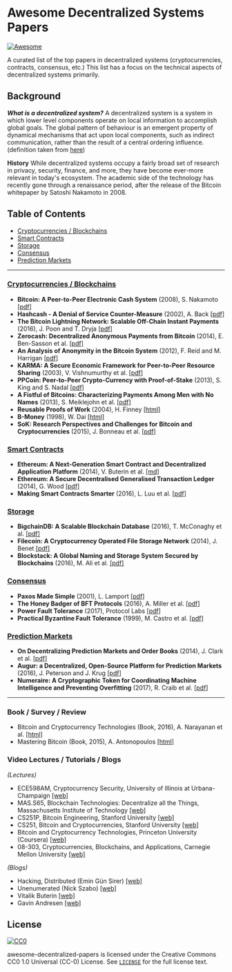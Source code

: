 # Awesome Decentralized Systems Papers

[![Awesome](https://cdn.rawgit.com/sindresorhus/awesome/d7305f38d29fed78fa85652e3a63e154dd8e8829/media/badge.svg)](https://github.com/sindresorhus/awesome)

A curated list of the top papers in decentralized systems (cryptocurrencies, contracts, consensus, etc.) This list has a focus on the technical aspects of decentralized systems primarily.

## Background

***What is a decentralized system?***
A decentralized system is a system in which lower level components operate on local information to accomplish global goals. The global pattern of behaviour is an emergent property of dynamical mechanisms that act upon local components, such as indirect communication, rather than the result of a central ordering influence. (definition taken from [here](https://en.wikipedia.org/wiki/Decentralised_system))

**History**
While decentralized systems occupy a fairly broad set of research in privacy, security, finance, and more, they have become ever-more relevant in today's ecosystem. The academic side of the technology has recently gone through a renaissance period, after the release of the Bitcoin whitepaper by Satoshi Nakamoto in 2008.

## Table of Contents

* [Cryptocurrencies / Blockchains](#cryptocurrencies-blockchains)
* [Smart Contracts](#smart-contracts)
* [Storage](#storage)
* [Consensus](#consensus)
* [Prediction Markets](#prediction-markets)

<!-- *(More than Top 100)*
* [New Papers](#new-papers) : Less than 6 months
* [Old Papers](#old-papers) : Before 2012
* [HW / SW / Dataset](#hw--sw--dataset) : Technical reports
* [Book / Survey / Review](#book--survey--review)
* [Video Lectures / Tutorials / Blogs](#video-lectures--tutorials--blogs)
* [Appendix: More than Top 100](#appendix-more-than-top-100) : More papers not in the list 
change order of sections - add ones for bitcoin-->

* * *

### [Cryptocurrencies / Blockchains](#cryptocurrencies-blockchains)
- **Bitcoin: A Peer-to-Peer Electronic Cash System** (2008), S. Nakamoto [[pdf]](https://bitcoin.org/bitcoin.pdf)
- **Hashcash - A Denial of Service Counter-Measure** (2002), A. Back [[pdf]](http://www.hashcash.org/hashcash.pdf)
- **The Bitcoin Lightning Network: Scalable Off-Chain Instant Payments** (2016), J. Poon and T. Dryja [[pdf]](https://lightning.network/lightning-network-paper.pdf)
- **Zerocash: Decentralized Anonymous Payments from Bitcoin** (2014), E. Ben-Sasson et al. [[pdf]](http://zerocash-project.org/media/pdf/zerocash-extended-20140518.pdf)
- **An Analysis of Anonymity in the Bitcoin System** (2012), F. Reid and M. Harrigan [[pdf]](https://arxiv.org/pdf/1107.4524.pdf)
- **KARMA: A Secure Economic Framework for Peer-to-Peer Resource Sharing** (2003), V. Vishnumurthy et al. [[pdf]]( http://cs.brown.edu/courses/csci2950-g/papers/karma.pdf)
- **PPCoin: Peer-to-Peer Crypto-Currency with Proof-of-Stake** (2013), S. King and S. Nadal [[pdf]](  https://peercoin.net/assets/paper/peercoin-paper.pdf)
- **A Fistful of Bitcoins: Characterizing Payments Among Men with No Names** (2013), S. Meiklejohn et al. [[pdf]](https://cseweb.ucsd.edu/~smeiklejohn/files/imc13.pdf)
- **Reusable Proofs of Work** (2004), H. Finney [[html]](http://nakamotoinstitute.org/finney/rpow/theory.html)
- **B-Money** (1998), W. Dai [[html]](http://www.weidai.com/bmoney.txt)
- **SoK: Research Perspectives and Challenges for Bitcoin and Cryptocurrencies** (2015), J. Bonneau et al. [[pdf]](http://www.jbonneau.com/doc/BMCNKF15-IEEESP-bitcoin.pdf)

### [Smart Contracts](#smart-contracts)
- **Ethereum: A Next-Generation Smart Contract and Decentralized Application Platform** (2014), V. Buterin et al. [[md]](https://github.com/ethereum/wiki/wiki/White-Paper)
- **Ethereum: A Secure Decentralised Generalised Transaction Ledger** (2014), G. Wood [[pdf]](http://gavwood.com/paper.pdf)
- **Making Smart Contracts Smarter** (2016), L. Luu et al. [[pdf]](https://eprint.iacr.org/2016/633.pdf)

### [Storage](#storage)
- **BigchainDB: A Scalable Blockchain Database** (2016), T. McConaghy et al. [[pdf]](https://www.bigchaindb.com/whitepaper/bigchaindb-whitepaper.pdf)
- **Filecoin: A Cryptocurrency Operated File Storage Network** (2014), J. Benet [[pdf]](http://filecoin.io/filecoin.pdf)
- **Blockstack: A Global Naming and Storage System Secured by Blockchains** (2016), M. Ali et al. [[pdf]](http://www.cs.princeton.edu/~mfreed/docs/blockstack-atc16.pdf)

### [Consensus](#consensus)
- **Paxos Made Simple** (2001), L. Lamport [[pdf]](http://research.microsoft.com/en-us/um/people/lamport/pubs/paxos-simple.pdf)
- **The Honey Badger of BFT Protocols** (2016), A. Miller et al. [[pdf]](https://eprint.iacr.org/2016/199.pdf)
- **Power Fault Tolerance** (2017), Protocol Labs [[pdf]](http://filecoin.io/power-fault-tolerance.pdf)
- **Practical Byzantine Fault Tolerance** (1999), M. Castro et al. [[pdf]](http://pmg.csail.mit.edu/papers/osdi99.pdf)

### [Prediction Markets](#prediction-markets)
- **On Decentralizing Prediction Markets and Order Books** (2014), J. Clark et al. [[pdf]](http://www.econinfosec.org/archive/weis2014/papers/Clark-WEIS2014.pdf)
- **Augur: a Decentralized, Open-Source Platform for Prediction Markets** (2016), J. Peterson and J. Krug [[pdf]](http://bravenewcoin.com/assets/Whitepapers/Augur-A-Decentralized-Open-Source-Platform-for-Prediction-Markets.pdf)
- **Numeraire: A Cryptographic Token for Coordinating Machine Intelligence and Preventing Overfitting** (2017), R. Craib et al. [[pdf]](https://numer.ai/whitepaper.pdf)

* * *

### Book / Survey / Review
- Bitcoin and Cryptocurrency Technologies (Book, 2016), A. Narayanan et al. [[html]](http://bitcoinbook.cs.princeton.edu/)
- Mastering Bitcoin (Book, 2015), A. Antonopoulos [[html]](https://www.bitcoinbook.info/)

### Video Lectures / Tutorials / Blogs

*(Lectures)*
- ECE598AM, Cryptocurrency Security, University of Illinois at Urbana-Champaign [[web]](http://soc1024.ece.illinois.edu/teaching/ece598am/fall2016/)
- MAS.S65, Blockchain Technologies: Decentralize all the Things, Massachusetts Institute of Technology [[web]](http://blockchain.media.mit.edu/syllabus.html)
- CS251P, Bitcoin Engineering, Stanford University [[web]](http://bitcoin.stanford.edu/)
- CS251, Bitcoin and Cryptocurrencies, Stanford University [[web]](https://crypto.stanford.edu/cs251/)
- Bitcoin and Cryptocurrency Technologies, Princeton University (Coursera) [[web]](https://www.coursera.org/learn/cryptocurrency)
- 08-303, Cryptocurrencies, Blockchains, and Applications, Carnegie Mellon University [[web]](https://piazza.com/cmu/spring2017/08303)

<!-- *(Tutorials)*
- NIPS 2016 Tutorials, Long Beach [[web]](https://nips.cc/Conferences/2016/Schedule?type=Tutorial)
- ICML 2016 Tutorials, New York City [[web]](http://techtalks.tv/icml/2016/tutorials/)
- ICLR 2016 Videos, San Juan [[web]](http://videolectures.net/iclr2016_san_juan/)
- Deep Learning Summer School 2016, Montreal [[web]](http://videolectures.net/deeplearning2016_montreal/)
- Bay Area Deep Learning School 2016, Stanford [[web]](https://www.bayareadlschool.org/) -->

*(Blogs)*
- Hacking, Distributed (Emin Gün Sirer) [[web]](http://hackingdistributed.com/)
- Unenumerated (Nick Szabo) [[web]](http://unenumerated.blogspot.com/)
- Vitalik Buterin [[web]](http://vitalik.ca/)
- Gavin Andresen [[web]](http://gavinandresen.ninja/)

<!-- ### Research Labs / Professors -->

<!-- TODO: monetary policies, economics?, markets?, financial and economic implications research labs, and top researchers, disclaimer about focus on technology and not economics -->
## License
[![CC0](http://mirrors.creativecommons.org/presskit/buttons/88x31/svg/cc-zero.svg)](https://creativecommons.org/publicdomain/zero/1.0/)

awesome-decentralized-papers is licensed under the Creative Commons CC0 1.0 Universal (CC-0) License. See [`LICENSE`](LICENSE) for the full license text.

